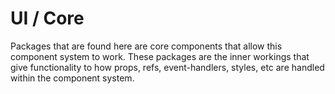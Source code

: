 # UI / Core

Packages that are found here are core components that allow this component system to work. These packages are the inner workings that give functionality to how props, refs, event-handlers, styles, etc are handled within the component system.
